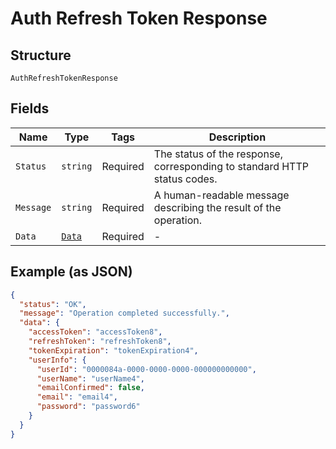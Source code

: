 
# Auth Refresh Token Response

## Structure

`AuthRefreshTokenResponse`

## Fields

| Name | Type | Tags | Description |
|  --- | --- | --- | --- |
| `Status` | `string` | Required | The status of the response, corresponding to standard HTTP status codes. |
| `Message` | `string` | Required | A human-readable message describing the result of the operation. |
| `Data` | [`Data`](../../doc/models/data.md) | Required | - |

## Example (as JSON)

```json
{
  "status": "OK",
  "message": "Operation completed successfully.",
  "data": {
    "accessToken": "accessToken8",
    "refreshToken": "refreshToken8",
    "tokenExpiration": "tokenExpiration4",
    "userInfo": {
      "userId": "0000084a-0000-0000-0000-000000000000",
      "userName": "userName4",
      "emailConfirmed": false,
      "email": "email4",
      "password": "password6"
    }
  }
}
```

